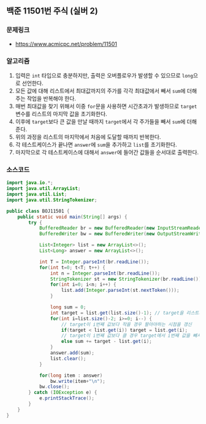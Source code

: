 ## 백준 11501번 주식 (실버 2)
### 문제링크
- https://www.acmicpc.net/problem/11501

### 알고리즘
1. 입력은 `int` 타입으로 충분하지만, 출력은 오버플로우가 발생할 수 있으므로 `long`으로 선언한다.
2. 모든 값에 대해 리스트에서 최대값까지의 주가를 각각 최대값에서 빼서 `sum`에 더해주는 작업을 반복해야 한다.
3. 매번 최대값을 찾기 위해서 이중 `for`문을 사용하면 시간초과가 발생하므로 `target` 변수를 리스트의 마지막 값을 초기화한다.
4. 이후에 `target`보다 큰 값을 만날 때까지 `target`에서 각 주가들을 빼서 `sum`에 더해준다.
5. 위의 과정을 리스트의 마지막에서 처음에 도달할 때까지 반복한다.
6. 각 테스트케이스가 끝나면 `answer`에 `sum`을 추가하고 `list`를 초기화한다.
7. 마지막으로 각 테스트케이스에 대해서 `answer`에 들어간 값들을 순서대로 출력한다.

### 소스코드
```java
import java.io.*;
import java.util.ArrayList;
import java.util.List;
import java.util.StringTokenizer;

public class BOJ11501 {
    public static void main(String[] args) {
        try {
            BufferedReader br = new BufferedReader(new InputStreamReader(System.in));
            BufferedWriter bw = new BufferedWriter(new OutputStreamWriter(System.out));

            List<Integer> list = new ArrayList<>();
            List<Long> answer = new ArrayList<>();

            int T = Integer.parseInt(br.readLine());
            for(int t=0; t<T; t++) {
                int n = Integer.parseInt(br.readLine());
                StringTokenizer st = new StringTokenizer(br.readLine());
                for(int i=0; i<n; i++) {
                    list.add(Integer.parseInt(st.nextToken()));
                }

                long sum = 0;
                int target = list.get(list.size()-1); // target을 리스트의 마지막 값으로 초기화
                for(int i=list.size()-2; i>=0; i--) {
                    // target이 i번째 값보다 작을 경우 팔아야하는 시점을 갱신
                    if(target < list.get(i)) target = list.get(i);
                    // target이 i번째 값보다 클 경우 target에서 i번째 값을 빼서 sum에 덧셈
                    else sum += target - list.get(i);
                }
                answer.add(sum);
                list.clear();
            }

            for(long item : answer)
                bw.write(item+"\n");
            bw.close();
        } catch (IOException e) {
            e.printStackTrace();
        }
    }
}
```